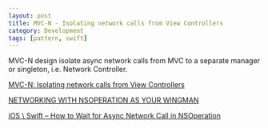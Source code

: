 ```yaml
---
layout: post
title: MVC-N - Isolating network calls from View Controllers
category: Development
tags: [pattern, swift]
---
```


MVC-N design isolate async network calls from MVC to a separate manager or singleton, i.e. Network Controller.

[MVC-N: Isolating network calls from View Controllers](https://realm.io/news/slug-marcus-zarra-exploring-mvcn-swift/)

[NETWORKING WITH NSOPERATION AS YOUR WINGMAN](http://fuckingswiftblocksyntax.com/)

[iOS \ Swift – How to Wait for Async Network Call in NSOperation](http://www.oded-tech-blog.com/ios-swift-how-to-wait-for-async-network-call-in-nsoperation/)

